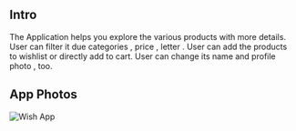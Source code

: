 ## Intro 
The Application helps you explore the various products with more details. User can filter it due categories , price , letter .  User can add the products to wishlist or directly add to cart. User can change its name and profile photo , too.

## App Photos

![Wish App](https://github.com/zeynalnicat/Firebase-WishApp/assets/65115194/8343d338-9821-44ea-a07f-1bb3961490b4)
